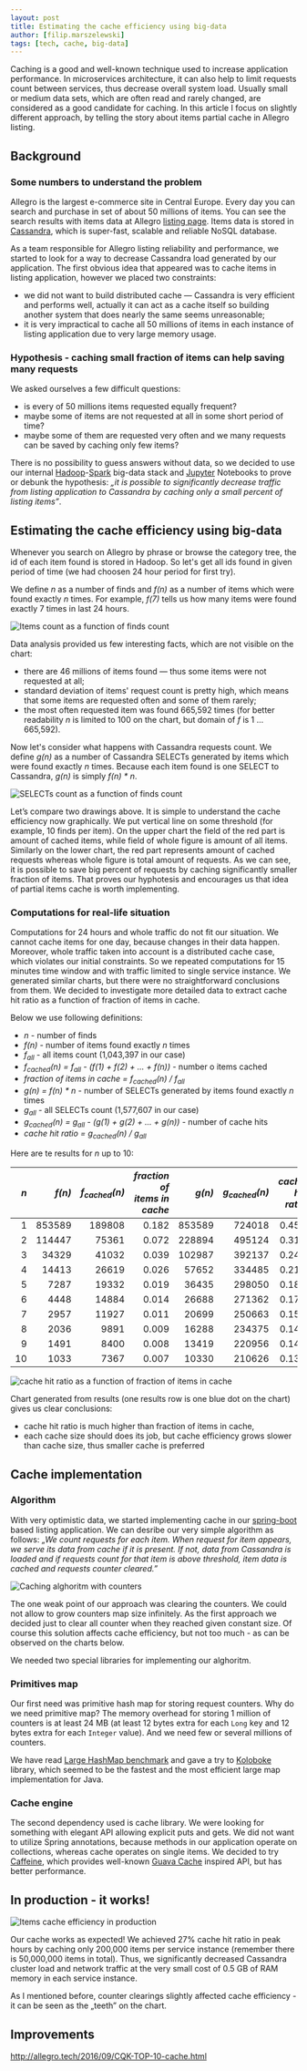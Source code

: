 ```yaml
---
layout: post
title: Estimating the cache efficiency using big-data
author: [filip.marszelewski]
tags: [tech, cache, big-data]
---
```


Caching is a good and well-known technique used to increase application performance. In microservices architecture, it
can also help to limit requests count between services, thus decrease overall system load. Usually small or medium
data sets, which are often read and rarely changed, are considered as a good candidate for caching. In this article
I focus on slightly different approach, by telling the story about items partial cache in Allegro listing.

## Background

### Some numbers to understand the problem

Allegro is the largest e-commerce site in Central Europe. Every day you can search and purchase in set of about
50 millions of items. You can see the search results with items data at
Allegro [listing page](http://allegro.pl/laptopy-491). Items data is stored in
[Cassandra](http://cassandra.apache.org/), which is super-fast, scalable and reliable NoSQL database.

As a team responsible for Allegro listing reliability and performance, we started to look for a way to
decrease Cassandra load generated by our application. The first obvious idea that appeared was to cache items in
listing application, however we placed two constraints:

- we did not want to build distributed cache — Cassandra is very efficient and performs well, actually it can act as
a cache itself so building another system that does nearly the same seems unreasonable;
- it is very impractical to cache all 50 millions of items in each instance of listing application due to very large
memory usage.

### Hypothesis - caching small fraction of items can help saving many requests

We asked ourselves a few difficult questions:
 
- is every of 50 millions items requested equally frequent?
- maybe some of items are not requested at all in some short period of time?
- maybe some of them are requested very often and we many requests can be saved by caching only few items?

There is no possibility to guess answers without data, so we decided to use our internal
[Hadoop](http://hadoop.apache.org/)-[Spark](http://spark.apache.org/) big-data stack
and [Jupyter](http://jupyter.org/) Notebooks to prove or debunk the hypothesis:
*„it is possible to significantly decrease traffic from listing application to Cassandra
by caching only a small percent of listing items”*.

## Estimating the cache efficiency using big-data

Whenever you search on Allegro by phrase or browse the category tree, the id of each item found is stored in Hadoop.
So let's get all ids found in given period of time (we had choosen 24 hour period for first try).

We define *n* as a number of finds and *f(n)* as a number of items which were found exactly *n* times.
For example, *f(7)* tells us how many items were found exactly 7 times in last 24 hours.

![Items count as a function of finds count](/img/articles/2016-12-09-estimating-the-cache-efficiency-using-big-data/items_chart.png)

Data analysis provided us few interesting facts, which are not visible on the chart:

- there are 46 millions of items found — thus some items were not requested at all;
- standard deviation of items' request count is pretty high, which means that some items are requested often and 
some of them rarely;
- the most often requested item was found 665,592 times
(for better readability *n* is limited to 100 on the chart, but domain of *f* is 1 ... 665,592).

Now let's consider what happens with Cassandra requests count.
We define *g(n)* as a number of Cassandra SELECTs generated by items which were found exactly *n* times.
Because each item found is one SELECT to Cassandra, *g(n)* is simply *f(n) * n*.

![SELECTs count as a function of finds count](/img/articles/2016-12-09-estimating-the-cache-efficiency-using-big-data/requests_chart.png)

Let’s compare two drawings above. It is simple to understand the cache efficiency now graphically.
We put vertical line on some threshold (for example, 10 finds per item).
On the upper chart the field of the red part is amount of cached items, while field of whole figure is
amount of all items. Similarly on the lower chart, the red part represents amount of cached requests whereas
whole figure is total amount of requests. As we can see, it is possible to save big percent of requests by
caching significantly smaller fraction of items. That proves our hyphotesis and encourages us that idea of
partial items cache is worth implementing.

### Computations for real-life situation

Computations for 24 hours and whole traffic do not fit our situation. We cannot cache items for one day, because 
changes in their data happen. Moreover, whole traffic taken into account is a distributed cache case, which violates
our initial constraints. So we repeated computations for 15 minutes time window and with traffic limited to
single service instance. We generated similar charts, but there were no straightforward conclusions from them.
We decided to investigate more detailed data to extract cache hit ratio as a function of fraction of items in cache.

Below we use following definitions:
- *n* - number of finds
- *f(n)* - number of items found exactly *n* times
- *f<sub>all</sub>* - all items count (1,043,397 in our case)
- *f<sub>cached</sub>(n) = f<sub>all</sub> - (f(1) + f(2) + ... + f(n))* - number o items cached
- *fraction of items in cache = f<sub>cached</sub>(n) / f<sub>all</sub>*
- *g(n) = f(n) * n* - number of SELECTs generated by items found exactly *n* times
- *g<sub>all</sub>* - all SELECTs count (1,577,607 in our case)
- *g<sub>cached</sub>(n) = g<sub>all</sub> - (g(1) + g(2) + ... + g(n))* - number of cache hits
- *cache hit ratio = g<sub>cached</sub>(n) / g<sub>all</sub>*

Here are te results for *n* up to 10:

|*n* |*f(n)*|*f<sub>cached</sub>(n)*|*fraction of items in cache*|*g(n)*|*g<sub>cached</sub>(n)*|*cache hit ratio*|
|---:|-----:|----------------------:|---------------------------:|-----:|----------------------:|----------------:|
| 1 | 853589 | 189808 | 0.182 | 853589 | 724018 | 0.459 |
| 2 | 114447 | 75361 | 0.072 | 228894 | 495124 | 0.314 |
| 3 | 34329 | 41032 | 0.039 | 102987 | 392137 | 0.249 |
| 4 | 14413 | 26619 | 0.026 | 57652 | 334485 | 0.212 |
| 5 | 7287 | 19332 | 0.019 | 36435 | 298050 | 0.189 |
| 6 | 4448 | 14884 | 0.014 | 26688 | 271362 | 0.172 |
| 7 | 2957 | 11927 | 0.011 | 20699 | 250663 | 0.159 |
| 8 | 2036 | 9891 | 0.009 | 16288 | 234375 | 0.149 |
| 9 | 1491 | 8400 | 0.008 | 13419 | 220956 | 0.140 |
| 10 | 1033 | 7367 | 0.007 | 10330 | 210626 | 0.134 |

![cache hit ratio as a function of fraction of items in cache](/img/articles/2016-12-09-estimating-the-cache-efficiency-using-big-data/cache_hits_vs_items_in_cache.png)

Chart generated from results (one results row is one blue dot on the chart) gives us clear conclusions:
- cache hit ratio is much higher than fraction of items in cache,
- each cache size should does its job, but cache efficiency grows slower than cache size,
thus smaller cache is preferred

## Cache implementation

### Algorithm

With very optimistic data, we started implementing cache in our [spring-boot](https://projects.spring.io/spring-boot/) 
based listing application.
We can desribe our very simple algorithm as follows: *„We count requests for each item. When request for item appears,
we serve its data from cache if it is present.
If not, data from Cassandra is loaded and if requests count for that item is above threshold, item data is cached
and requests counter cleared.”*

![Caching alghoritm with counters](/img/articles/2016-12-09-estimating-the-cache-efficiency-using-big-data/algorithm_with_counters.png)

The one weak point of our approach was clearing the counters. We could not allow to grow counters map size infinitely.
As the first approach we decided just to clear all counter when they reached given constant size. Of course this
solution affects cache efficiency, but not too much - as can be observed on the charts below.

We needed two special libraries for implementing our alghoritm.

### Primitives map

Our first need was primitive hash map for storing request counters. Why do we need primitive map?
The memory overhead for storing 1 million of counters is at least 24 MB (at least 12 bytes extra for each `Long` key and
12 bytes extra for each `Integer` value). And we need few or several millions of counters. 

We have read [Large HashMap benchmark](http://java-performance.info/large-hashmap-overview-jdk-fastutil-goldman-sachs-hppc-koloboke-trove/)
and gave a try to [Koloboke](https://koloboke.com/) library, which seemed to be the fastest and the most efficient
large map implementation for Java.

### Cache engine

The second dependency used is cache library. We were looking for something with elegant API allowing explicit puts
and gets. We did not want to utilize Spring annotations, because methods in our application
operate on collections, whereas cache operates on single items.
We decided to try [Caffeine](https://github.com/ben-manes/caffeine), which provides well-known
[Guava Cache](https://github.com/google/guava/wiki/CachesExplained) inspired API, but has better performance.

## In production - it works!

![Items cache efficiency in production](/img/articles/2016-12-09-estimating-the-cache-efficiency-using-big-data/efficiency.png)

Our cache works as expected! We achieved 27% cache hit ratio in peak hours by caching only 200,000 items per service
instance (remember there is 50,000,000 items in total). Thus, we significantly decreased Cassandra cluster load and
network traffic at the very small cost of 0.5 GB of RAM memory in each service instance.

As I mentioned before, counter clearings slightly affected cache efficiency - it can be seen as the „teeth”
on the chart. 

## Improvements




http://allegro.tech/2016/09/CQK-TOP-10-cache.html
